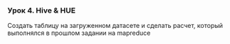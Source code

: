 ### Урок 4. Hive & HUE

Создать таблицу на загруженном датасете и сделать расчет, который выполнялся в прошлом задании на mapreduce

